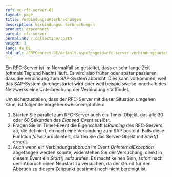 ```yaml
---
ref: ec-rfc-server-03
layout: page
title: Verbindungsunterbrechungen
description: Verbindungsunterbrechungen
product: erpconnect
parent: rfc-server
permalink: /:collection/:path
weight: 3
lang: de_DE
old_url: /ERPConnect-DE/default.aspx?pageid=rfc-server-verbindungsunterbrechungen
---
```


Ein RFC-Server ist im Normalfall so gestaltet, dass er sehr lange Zeit (oftmals Tag und Nacht) läuft. Es wird also früher oder später passieren, dass die Verbindung zum SAP-System abbricht. Dies kann vorkommen, weil das SAP-System durchgestartet wird oder weil beispielsweise innerhalb des Netzwerks eine Unterbrechung der Verbindung stattfindet.

Um sicherzustellen, dass der RFC-Server mit dieser Situation umgehen kann, ist folgende Vorgehensweise empfohlen:

1. Starten Sie parallel zum RFC-Server auch ein Timer-Objekt, das alle 30 oder 60 Sekunden das *Elapsed*-Event auslöst. 
2. Fragen Sie im Timer-Event die Eigenschaft *IsRunning* des RFC-Servers ab, die definiert, ob noch eine Verbindung zum SAP besteht. Falls diese Funktion *false* zurückliefert, starten Sie das Server-Objekt mit *Start()* erneut. 
3. Auch wenn ein Verbindungsabbruch im Event *OnInternalException* abgefangen werden könnte, widerstehen Sie der Versuchung, direkt in diesem Event ein *Start()* aufzurufen. Es macht keinen Sinn, sofort nach dem Abbruch einen Neustart zu versuchen, da der Grund für den Abbruch zu diesem Zeitpunkt bestimmt noch nicht bereinigt ist.

